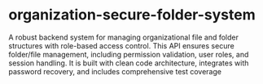 # organization-secure-folder-system
A robust backend system for managing organizational file and folder structures with role-based access control. This API ensures secure folder/file management, including permission validation, user roles, and session handling. It is built with clean code architecture, integrates with password recovery, and includes comprehensive test coverage
